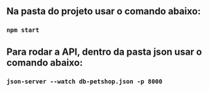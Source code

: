 ## Na pasta do projeto usar o comando abaixo:

### `npm start`

## Para rodar a API, dentro da pasta json usar o comando abaixo:

### `json-server --watch db-petshop.json -p 8000`




